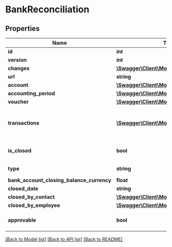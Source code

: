 # BankReconciliation

## Properties
Name | Type | Description | Notes
------------ | ------------- | ------------- | -------------
**id** | **int** |  | [optional] 
**version** | **int** |  | [optional] 
**changes** | [**\Swagger\Client\Model\Change[]**](Change.md) |  | [optional] 
**url** | **string** |  | [optional] 
**account** | [**\Swagger\Client\Model\Account**](Account.md) |  | 
**accounting_period** | [**\Swagger\Client\Model\AccountingPeriod**](AccountingPeriod.md) |  | 
**voucher** | [**\Swagger\Client\Model\Voucher**](Voucher.md) |  | [optional] 
**transactions** | [**\Swagger\Client\Model\BankTransaction[]**](BankTransaction.md) | Bank transactions tied to the bank reconciliation | [optional] 
**is_closed** | **bool** |  | [optional] [default to false]
**type** | **string** | Type of Bank Reconciliation. | 
**bank_account_closing_balance_currency** | **float** |  | [optional] 
**closed_date** | **string** |  | [optional] 
**closed_by_contact** | [**\Swagger\Client\Model\Contact**](Contact.md) |  | [optional] 
**closed_by_employee** | [**\Swagger\Client\Model\Employee**](Employee.md) |  | [optional] 
**approvable** | **bool** |  | [optional] [default to false]

[[Back to Model list]](../../README.md#documentation-for-models) [[Back to API list]](../../README.md#documentation-for-api-endpoints) [[Back to README]](../../README.md)

